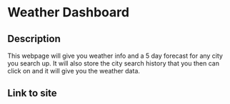 # Weather Dashboard

## Description
This webpage will give you weather info and a 5 day forecast for any city you search up. It will also store the city search history that you
then can click on and it will give you the weather data.

## Link to site
